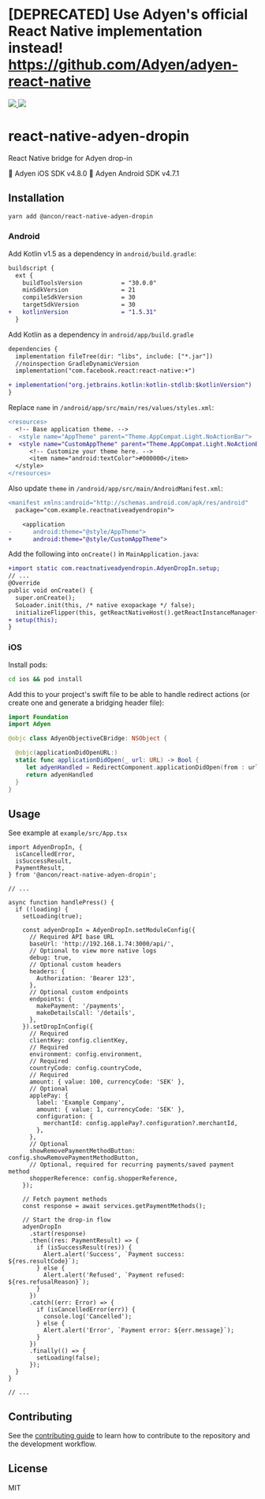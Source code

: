 # [DEPRECATED] Use Adyen's official React Native implementation instead! https://github.com/Adyen/adyen-react-native

<a href="https://app.circleci.com/pipelines/github/ancon-labs/react-native-adyen-dropin">
  <img src="https://img.shields.io/circleci/build/github/ancon-labs/react-native-adyen-dropin">
</a>
<a href="https://www.npmjs.com/package/@ancon/react-native-adyen-dropin">
  <img src="https://img.shields.io/npm/v/@ancon/react-native-adyen-dropin">
</a>

# react-native-adyen-dropin

React Native bridge for Adyen drop-in

🍏 Adyen iOS SDK v4.8.0
🤖 Adyen Android SDK v4.7.1

## Installation

```sh
yarn add @ancon/react-native-adyen-dropin
```

### Android

Add Kotlin v1.5 as a dependency in `android/build.gradle`:

```diff
buildscript {
  ext {
    buildToolsVersion           = "30.0.0"
    minSdkVersion               = 21
    compileSdkVersion           = 30
    targetSdkVersion            = 30
+   kotlinVersion               = "1.5.31"
  }
```

Add Kotlin as a dependency in `android/app/build.gradle`

```diff
dependencies {
  implementation fileTree(dir: "libs", include: ["*.jar"])
  //noinspection GradleDynamicVersion
  implementation("com.facebook.react:react-native:+")

+ implementation("org.jetbrains.kotlin:kotlin-stdlib:$kotlinVersion")
}
```

Replace `name` in `/android/app/src/main/res/values/styles.xml`:

```diff
<resources>
  <!-- Base application theme. -->
-  <style name="AppTheme" parent="Theme.AppCompat.Light.NoActionBar">
+  <style name="CustomAppTheme" parent="Theme.AppCompat.Light.NoActionBar">
      <!-- Customize your theme here. -->
      <item name="android:textColor">#000000</item>
  </style>
</resources>
```

Also update `theme` in `/android/app/src/main/AndroidManifest.xml`:

```diff
<manifest xmlns:android="http://schemas.android.com/apk/res/android"
  package="com.example.reactnativeadyendropin">

    <application
-      android:theme="@style/AppTheme">
+      android:theme="@style/CustomAppTheme">
```

Add the following into `onCreate()` in `MainApplication.java`:

```diff
+import static com.reactnativeadyendropin.AdyenDropIn.setup;
// ...
@Override
public void onCreate() {
  super.onCreate();
  SoLoader.init(this, /* native exopackage */ false);
  initializeFlipper(this, getReactNativeHost().getReactInstanceManager());
+ setup(this);
}
```

### iOS

Install pods:

```sh
cd ios && pod install
```

Add this to your project's swift file to be able to handle redirect actions (or create one and generate a bridging header file):

```swift
import Foundation
import Adyen

@objc class AdyenObjectiveCBridge: NSObject {

  @objc(applicationDidOpenURL:)
  static func applicationDidOpen(_ url: URL) -> Bool {
     let adyenHandled = RedirectComponent.applicationDidOpen(from : url)
     return adyenHandled
  }
}
```

## Usage

See example at `example/src/App.tsx`

```tsx
import AdyenDropIn, {
  isCancelledError,
  isSuccessResult,
  PaymentResult,
} from '@ancon/react-native-adyen-dropin';

// ...

async function handlePress() {
  if (!loading) {
    setLoading(true);

    const adyenDropIn = AdyenDropIn.setModuleConfig({
      // Required API base URL
      baseUrl: 'http://192.168.1.74:3000/api/',
      // Optional to view more native logs
      debug: true,
      // Optional custom headers
      headers: {
        Authorization: 'Bearer 123',
      },
      // Optional custom endpoints
      endpoints: {
        makePayment: '/payments',
        makeDetailsCall: '/details',
      },
    }).setDropInConfig({
      // Required
      clientKey: config.clientKey,
      // Required
      environment: config.environment,
      // Required
      countryCode: config.countryCode,
      // Required
      amount: { value: 100, currencyCode: 'SEK' },
      // Optional
      applePay: {
        label: 'Example Company',
        amount: { value: 1, currencyCode: 'SEK' },
        configuration: {
          merchantId: config.applePay?.configuration?.merchantId,
        },
      },
      // Optional
      showRemovePaymentMethodButton: config.showRemovePaymentMethodButton,
      // Optional, required for recurring payments/saved payment method
      shopperReference: config.shopperReference,
    });

    // Fetch payment methods
    const response = await services.getPaymentMethods();

    // Start the drop-in flow
    adyenDropIn
      .start(response)
      .then((res: PaymentResult) => {
        if (isSuccessResult(res)) {
          Alert.alert('Success', `Payment success: ${res.resultCode}`);
        } else {
          Alert.alert('Refused', `Payment refused: ${res.refusalReason}`);
        }
      })
      .catch((err: Error) => {
        if (isCancelledError(err)) {
          console.log('Cancelled');
        } else {
          Alert.alert('Error', `Payment error: ${err.message}`);
        }
      })
      .finally(() => {
        setLoading(false);
      });
  }
}

// ...
```

## Contributing

See the [contributing guide](CONTRIBUTING.md) to learn how to contribute to the repository and the development workflow.

## License

MIT
